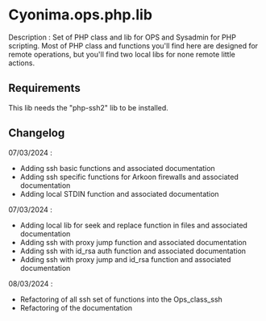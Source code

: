 # Cyonima.ops.php.lib

Description : Set of PHP class and lib for OPS and Sysadmin for PHP scripting. Most of PHP class and functions you'll find here are designed for remote operations, but you'll find two local libs for none remote little actions.

## Requirements

This lib needs the "php-ssh2" lib to be installed.

## Changelog

07/03/2024 :
* Adding ssh basic functions and associated documentation
* Adding ssh specific functions for Arkoon firewalls and associated documentation
* Adding local STDIN function and associated documentation

07/03/2024 :
* Adding local lib for seek and replace function in files and associated documentation
* Adding ssh with proxy jump function and associated documentation
* Adding ssh with id_rsa auth function and associated documentation
* Adding ssh with proxy jump and id_rsa function and associated documentation

08/03/2024 :
* Refactoring of all ssh set of functions into the Ops_class_ssh 
* Refactoring of the documentation